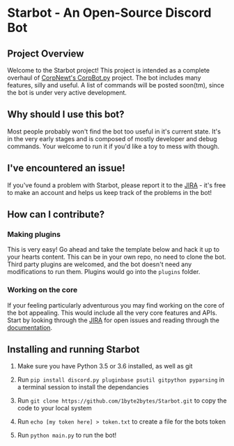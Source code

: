 # Starbot - An Open-Source Discord Bot

## Project Overview

Welcome to the Starbot project! This project is intended as a complete overhaul of [CorpNewt's CorpBot.py](https://github.com/corpnewt/CorpBot.py) project. The bot includes many features, silly and useful. A list of commands will be posted soon(tm), since the bot is under very active development.

## Why should I use this bot?

Most people probably won't find the bot too useful in it's current state. It's in the very early stages and is composed of mostly developer and debug commands. Your welcome to run it if you'd like a toy to mess with though.

## I've encountered an issue!

If you've found a problem with Starbot, please report it to the [JIRA](https://sydstudios.atlassian.net/projects/SB/issues/?filter=allopenissues) - it's free to make an account and helps us keep track of the problems in the bot!

## How can I contribute?

### Making plugins

This is very easy! Go ahead and take the template below and hack it up to your hearts content. This can be in your own repo, no need to clone the bot. Third party plugins are welcomed, and the bot doesn't need any modifications to run them. Plugins would go into the `plugins` folder.

### Working on the core

If your feeling particularly adventurous you may find working on the core of the bot appealing. This would include all the very core features and APIs. Start by looking through the [JIRA](https://sydstudios.atlassian.net/projects/SB/issues/?filter=allopenissues) for open issues and reading through the [documentation](https://sydstudios.atlassian.net/wiki/spaces/SB).

## Installing and running Starbot

1. Make sure you have Python 3.5 or 3.6 installed, as well as git

2. Run `pip install discord.py pluginbase psutil gitpython pyparsing` in a terminal session to install the dependancies

3. Run `git clone https://github.com/1byte2bytes/Starbot.git` to copy the code to your local system

4. Run `echo [my token here] > token.txt` to create a file for the bots token

5. Run `python main.py` to run the bot!

